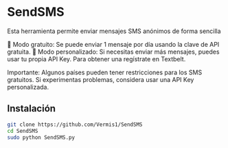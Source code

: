# SendSMS
Esta herramienta permite enviar mensajes SMS anónimos de forma sencilla

🔹 Modo gratuito: Se puede enviar 1 mensaje por día usando la clave de API gratuita.
🔹 Modo personalizado: Si necesitas enviar más mensajes, puedes usar tu propia API Key. Para obtener una regístrate en Textbelt.

Importante: Algunos países pueden tener restricciones para los SMS gratuitos. Si experimentas problemas, considera usar una API Key personalizada.

## Instalación

```bash
git clone https://github.com/Vermis1/SendSMS
cd SendSMS
sudo python SendSMS.py
```
    



